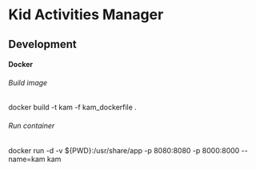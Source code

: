 # Kid Activities Manager

## Development

#### Docker

###### Build image
docker build -t kam -f kam_dockerfile .

###### Run container
docker run -d -v ${PWD}:/usr/share/app -p 8080:8080 -p 8000:8000 --name=kam kam